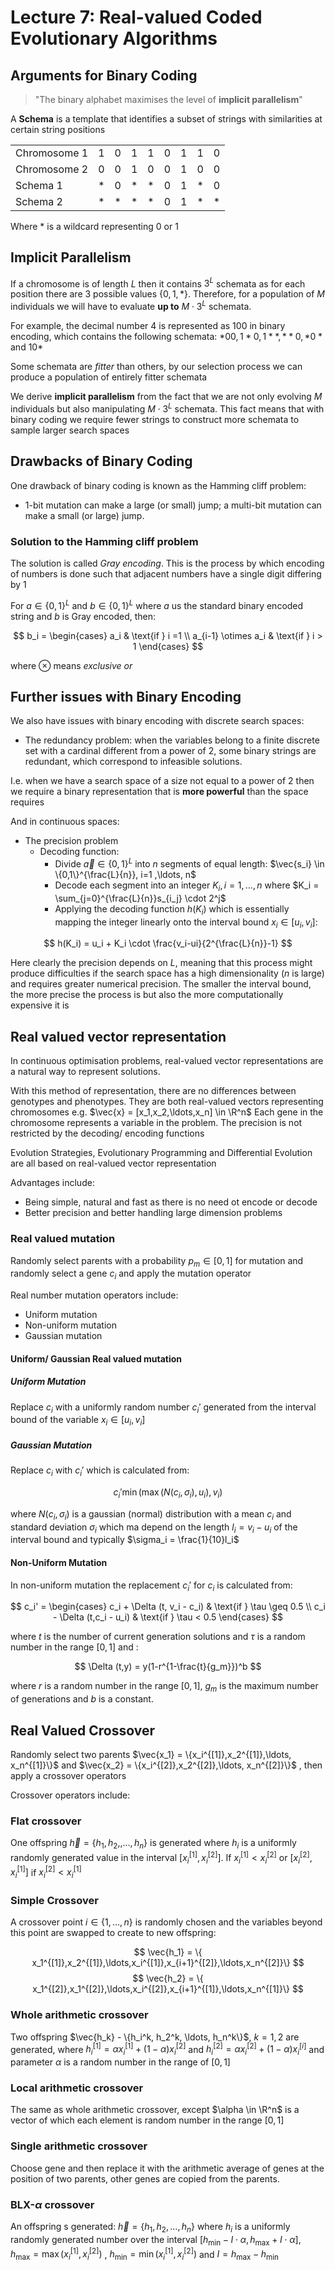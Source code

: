 # Lecture 7: Real-valued Coded Evolutionary Algorithms

## Arguments for Binary Coding 

> "The binary alphabet maximises the level of **implicit parallelism**"

A **Schema** is a template that identifies a subset of strings with similarities at certain string positions

|              |     |     |     |     |     |     |     |     |
| ------------ | --- | --- | --- | --- | --- | --- | --- | --- |
| Chromosome 1 | 1   | 0   | 1   | 1   | 0   | 1   | 1   | 0   |
| Chromosome 2 | 0   | 0   | 1   | 0   | 0   | 1   | 0   | 0   |
| Schema 1     | *   | 0   | *   | *   | 0   | 1   | *   | 0   |
| Schema 2     | *   | *   | *   | *   | 0   | 1   | *   | *   |

Where * is a wildcard representing 0 or 1 

## Implicit Parallelism

If a chromosome is of length $L$ then it contains $3^L$ schemata as for each position there are 3 possible values $\{0,1,*\}$. Therefore, for a population of $M$ individuals we will have to evaluate **up to** $M\cdot 3^L$ schemata.

For example, the decimal number 4 is represented as 100 in binary encoding, which contains the following schemata: $*00, 1*0, 1**, **0, *0* \text{ and } 10*$

Some schemata are *fitter* than others, by our selection process we can produce a population of entirely fitter schemata

We derive **implicit parallelism** from the fact that we are not only evolving $M$ individuals but also manipulating $M\cdot 3^L$ schemata. This fact means that with binary coding we require fewer strings to construct more schemata to sample larger search spaces 

## Drawbacks of Binary Coding

One drawback of binary coding is known as the Hamming cliff problem:

- 1-bit mutation can make a large (or small) jump; a multi-bit mutation can make a small (or large)  jump.

### Solution to the Hamming cliff problem

The solution is called *Gray encoding*. This is the process by which encoding of numbers is done such that adjacent numbers have a single digit differing by 1

For $a \in \{0,1\}^L$ and $b\in \{0,1\}^L$ where $a$ us the standard binary encoded string and $b$ is Gray encoded, then:

$$
b_i = \begin{cases}
    a_i & \text{if } i =1 \\ 
    a_{i-1} \otimes  a_i & \text{if } i > 1
\end{cases}
$$

where $\otimes$ means *exclusive or* 

## Further issues with Binary Encoding 

We also have issues with binary encoding with discrete search spaces:

- The redundancy problem: when the variables belong to a finite discrete set with a cardinal different from a power of 2, some binary strings are redundant, which correspond to infeasible solutions.

I.e. when we have a search space of a size not equal to a power of 2 then we require a binary representation that is **more powerful** than the space requires

And in continuous spaces:

- The precision problem
  - Decoding function:
    - Divide $\vec{a} \in \{0,1\}^L$ into $n$ segments of equal length: $\vec{s_i} \in \{0,1\}^{\frac{L}{n}}, i=1 ,\ldots, n$
    - Decode each segment into an integer $K_i,  i =1 , \ldots, n$ where $K_i = \sum_{j=0}^{\frac{L}{n}}s_{i_j} \cdot 2^j$
    - Applying the decoding function $h(K_i)$ which is essentially mapping the integer linearly onto the interval bound $x_i \in [u_i,v_i]$:

$$
h(K_i) = u_i + K_i \cdot \frac{v_i-ui}{2^{\frac{L}{n}}-1}
$$


Here clearly the precision depends on $L$, meaning that this process might produce difficulties if the search space has a high dimensionality ($n$ is large) and requires greater numerical precision. The smaller the interval bound, the more precise the process is but also the more computationally expensive it is

## Real valued vector representation

In continuous optimisation problems, real-valued vector representations are a natural way to represent solutions.

With this method of representation, there are no differences between genotypes and phenotypes. They are both real-valued vectors representing chromosomes e.g. $\vec{x} = [x_1,x_2,\ldots,x_n] \in \R^n$ 
Each gene in the chromosome represents a variable in the problem. The precision is not restricted by the decoding/ encoding functions

Evolution Strategies, Evolutionary Programming and Differential Evolution are all based on real-valued vector representation

Advantages include:

- Being simple, natural and fast as there is no need ot encode or decode
- Better precision and better handling large dimension problems

### Real valued mutation

Randomly select parents with a probability $p_m \in [0,1]$ for mutation and randomly select a gene $c_i$ and apply the mutation operator

Real number mutation operators include:

- Uniform mutation 
- Non-uniform mutation 
- Gaussian mutation 

#### Uniform/ Gaussian Real valued mutation

##### Uniform Mutation 

Replace $c_i$ with a uniformly random number $c_i'$ generated from the interval bound of the variable $x_i \in [u_i,v_i]$ 

##### Gaussian Mutation

Replace $c_i$ with $c_i'$ which is calculated from:

$$
c_i' \min(\max(N(c_i,\sigma_i),u_i),v_i)
$$

where $N(c_i,\sigma_i)$ is a gaussian (normal) distribution with a mean $c_i$ and standard deviation $\sigma_i$ which ma depend on the length $l_i = v_i - u_i$ of the interval bound and typically $\sigma_i = \frac{1}{10}l_i$ 

#### Non-Uniform Mutation 

In non-uniform mutation the replacement $c_i'$ for $c_i$ is calculated from:

$$
c_i' = \begin{cases}
    c_i + \Delta (t, v_i - c_i) & \text{if } \tau \geq 0.5 \\ 
    c_i - \Delta (t,c_i - u_i) & \text{if } \tau < 0.5
\end{cases}
$$

where $t$ is the number of current generation solutions and $\tau$ is a random number in the range $[0,1]$ and :

$$
\Delta (t,y) = y(1-r^{1-\frac{t}{g_m}})^b
$$

where $r$ is a random number in the range $[0,1]$, $g_m$ is the maximum number of generations and $b$ is a constant.

## Real Valued Crossover

Randomly select two parents $\vec{x_1} = \{x_i^{[1]},x_2^{[1]},\ldots, x_n^{[1]}\}$  and $\vec{x_2} = \{x_i^{[2]},x_2^{[2]},\ldots, x_n^{[2]}\}$ , then apply a crossover operators

Crossover operators include:

### Flat crossover

One offspring $\vec{h} = \{h_1,h_2,,\ldots,h_n\}$ is generated where $h_i$ is a uniformly randomly generated value in the interval $[x_i^{[1]},x_i^{[2]}]$. If $x_i^{[1]}<x_i^{[2]}$ or $[x_i^{[2]},x_i^{[1]}]$ if $x_i^{[2]} < x_i^{[1]}$ 

### Simple Crossover 

A crossover point $i \in \{1,\ldots,n\}$ is randomly chosen and the variables beyond this point are swapped to create to new offspring:

$$
\vec{h_1} = \{ x_1^{[1]},x_2^{[1]},\ldots,x_i^{[1]},x_{i+1}^{[2]},\ldots,x_n^{[2]}\} 
$$
$$
\vec{h_2} = \{ x_1^{[2]},x_1^{[2]},\ldots,x_i^{[2]},x_{i+1}^{[1]},\ldots,x_n^{[1]}\} 
$$

### Whole arithmetic crossover

Two offspring $\vec{h_k} - \{h_i^k, h_2^k, \ldots, h_n^k\}$, $k = 1,2$ are generated, where $h_i^{[1]} = \alpha x_i^{[1]} + (1-\alpha)x_i^{[2]}$ and $h_i^{[2]} = \alpha x_i^{[2]} + (1-\alpha)x_i^{[i]}$ and parameter $\alpha$ is a random number in the range of $[0,1]$ 

### Local arithmetic crossover

The same as whole arithmetic crossover, except $\alpha \in \R^n$ is a vector of which each element is random number in the range $[0,1]$ 

### Single arithmetic crossover 

Choose gene and then replace it with the arithmetic average of genes at the position of two parents, other genes are copied from the parents.

### BLX-$\alpha$ crossover 

An offspring s generated: $\vec{h} = \{h_1,h_2,\ldots,h_n\}$ where $h_i$ is a uniformly randomly generated number over the interval $[h_{\min} - I \cdot \alpha, h_{\max} + I \cdot \alpha]$,
$h_{\max} = \max(x_i^{[1]},x_i^{[2]})$ , $h_{\min} = \min(x_i^{[1]},x_i^{[2]})$ and $I = h_{\max} - h_{\min}$ 






